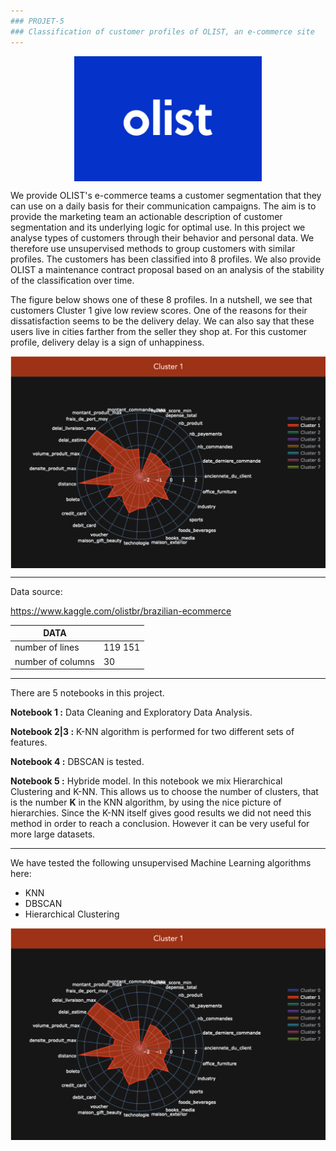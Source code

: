 ```yaml
---
### PROJET-5
### Classification of customer profiles of OLIST, an e-commerce site
---
```


<p align="center">
<img align="center" src="support\olist.png" style="width: 300px" />
</p>

We provide OLIST's e-commerce teams a customer segmentation that they can use on a daily basis for their communication campaigns. The aim is to provide the marketing team an actionable description of customer segmentation and its underlying logic for optimal use. In this project we analyse types of customers through their behavior and personal data. We therefore use unsupervised methods to group customers with similar profiles. The customers has been classified into 8 profiles. 
We also provide OLIST a maintenance contract proposal based on an analysis of the stability of the classification over time.

The figure below shows one of these 8 profiles. In a nutshell, we see that customers Cluster 1 give low review scores. One of the reasons for their dissatisfaction seems to be the delivery delay. We can also say that these users live in cities farther from the seller they shop at. For this customer profile, delivery delay is a sign of unhappiness.

<p align="center">
<img align="center" src="support\profile.png" style="width: 600px" />
</p>

---
Data source:

https://www.kaggle.com/olistbr/brazilian-ecommerce

| DATA  |   |
|---|---|
|  number of lines |   119 151 |
|  number of columns |   30 |

---

There are 5 notebooks in this project. 

**Notebook 1 :** Data Cleaning and Exploratory Data Analysis. 

**Notebook 2|3 :** K-NN algorithm is performed for two different sets of features.

**Notebook 4 :** DBSCAN is tested.

**Notebook 5 :** Hybride model. In this notebook we mix Hierarchical Clustering and K-NN. This allows us to choose the number of clusters, that is the number **K** in the KNN algorithm, by using the nice picture of hierarchies. Since the K-NN itself gives good results we did not need this method in order to reach a conclusion. However it can be very useful for more large datasets. 

---
We have tested the following unsupervised Machine Learning algorithms here:
  - KNN
  - DBSCAN
  - Hierarchical Clustering

<p align="center">
<img align="center" src="support\profile.png" style="width: 600px" />
</p>

